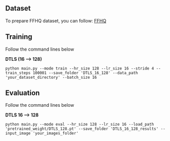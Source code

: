 ## Dataset
To prepare FFHQ dataset, you can follow: [FFHQ](https://github.com/NVlabs/ffhq-dataset)

## Training
Follow the command lines below

**DTLS (16 --> 128)**
```
python main.py --mode train --hr_size 128 --lr_size 16 --stride 4 --train_steps 100001 --save_folder 'DTLS_16_128' --data_path 'your_dataset_directory' --batch_size 16
```


## Evaluation

Follow the command lines below


**DTLS 16 --> 128**
```
python main.py --mode eval --hr_size 128 --lr_size 16 --load_path 'pretrained_weight/DTLS_128.pt' --save_folder 'DTLS_16_128_results' --input_image 'your_images_folder'
```

